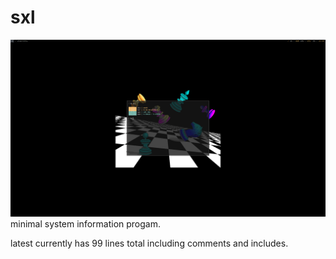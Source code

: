# sxl
<img src="setup.png">
minimal system information progam.

latest currently has 99 lines total including comments and includes.
